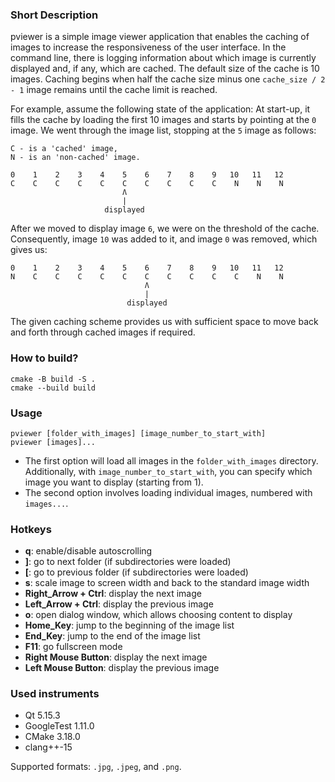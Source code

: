 ### Short Description
pviewer is a simple image viewer application that enables the caching of images to increase the responsiveness of the user interface. In the command line, there is logging information about which image is currently displayed and, if any, which are cached. The default size of the cache is 10 images. Caching begins when half the cache size minus one `cache_size / 2 - 1` image remains until the cache limit is reached.

For example, assume the following state of the application: At start-up, it fills the cache by loading the first 10 images and starts by pointing at the `0` image. We went through the image list, stopping at the `5` image as follows:

```plaintext
C - is a 'cached' image,
N - is an 'non-cached' image.

0    1    2    3    4    5    6    7    8    9   10   11   12
C    C    C    C    C    C    C    C    C    C    N    N    N
                         Ʌ
                         |
                     displayed
```

After we moved to display image `6`, we were on the threshold of the cache. Consequently, image `10` was added to it, and image `0` was removed, which gives us:
```plaintext
0    1    2    3    4    5    6    7    8    9   10   11   12
N    C    C    C    C    C    C    C    C    C    C    N    N
                              Ʌ
                              |
                          displayed
```
The given caching scheme provides us with sufficient space to move back and forth through cached images if required.

### How to build?
```shell
cmake -B build -S .
cmake --build build
```

### Usage
```plaintext
pviewer [folder_with_images] [image_number_to_start_with]
pviewer [images]...
```
- The first option will load all images in the `folder_with_images` directory. Additionally, with `image_number_to_start_with`, you can specify which image you want to display (starting from 1).
- The second option involves loading individual images, numbered with `images...`.

### Hotkeys
- **q**: enable/disable autoscrolling
- **]**: go to next folder (if subdirectories were loaded)
- **[**: go to previous folder (if subdirectories were loaded)
- **s**: scale image to screen width and back to the standard image width
- **Right_Arrow + Ctrl**: display the next image
- **Left_Arrow + Ctrl**: display the previous image
- **o**: open dialog window, which allows choosing content to display
- **Home_Key**: jump to the beginning of the image list
- **End_Key**: jump to the end of the image list
- **F11**: go fullscreen mode
- **Right Mouse Button**: display the next image
- **Left Mouse Button**: display the previous image

### Used instruments
- Qt 5.15.3
- GoogleTest 1.11.0
- CMake 3.18.0
- clang++-15

 Supported formats: `.jpg`, `.jpeg`, and `.png`.